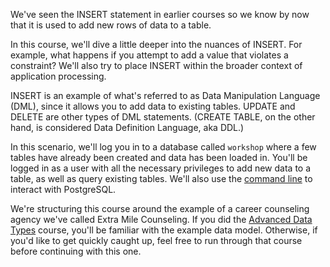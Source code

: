 We've seen the INSERT statement in earlier courses so we know by now that it 
is used to add new rows of data to a table.

In this course, we'll dive a little deeper into the nuances of INSERT. For 
example, what happens if you attempt to add a value that violates a constraint? 
We'll also try to place INSERT within the broader context of application 
processing. 

INSERT is an example of what's referred to as Data Manipulation Language (DML), since 
it allows you to add data to existing tables. UPDATE and DELETE are other 
types of DML statements. (CREATE TABLE, on the other hand, is considered Data 
Definition Language, aka DDL.)

In this scenario, we'll log you in to a database called `workshop` where a few 
tables have already been created and data has been loaded in. You'll be logged 
in as a user with all the necessary privileges to add new data to a table, as 
well as query existing tables. We'll also use the [command line](https://learn.crunchydata.com/postgresql-devel/courses/basics/intropsql) 
to interact with PostgreSQL.

We're structuring this course around the example of a career counseling agency 
we've called Extra Mile Counseling. If you did the [Advanced Data Types](https://learn.crunchydata.com/postgresql-devel/courses/basics/advdatatype) 
course, you'll be familiar with the example data model. Otherwise, if you'd 
like to get quickly caught up, feel free to run through that course before 
continuing with this one.

